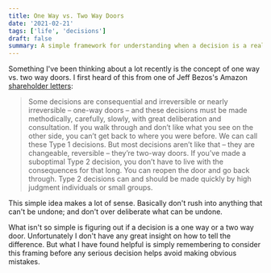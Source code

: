 ```yaml
---
title: One Way vs. Two Way Doors
date: '2021-02-21'
tags: ['life', 'decisions']
draft: false
summary: A simple framework for understanding when a decision is a real decision.
---
```


Something I've been thinking about a lot recently is the concept of one way vs. two way doors. I first heard of this from one of Jeff Bezos's Amazon [shareholder letters](https://www.sec.gov/Archives/edgar/data/1018724/000119312516530910/d168744dex991.htm):

> Some decisions are consequential and irreversible or nearly irreversible – one-way doors – and these decisions must be made methodically, carefully, slowly, with great deliberation and consultation. If you walk through and don’t like what you see on the other side, you can’t get back to where you were before. We can call these Type 1 decisions. But most decisions aren’t like that – they are changeable, reversible – they’re two-way doors. If you’ve made a suboptimal Type 2 decision, you don’t have to live with the consequences for that long. You can reopen the door and go back through. Type 2 decisions can and should be made quickly by high judgment individuals or small groups.

This simple idea makes a lot of sense. Basically don't rush into anything that can't be undone; and don't over deliberate what can be undone. 

What isn't so simple is figuring out if a decision is a one way or a two way door. Unfortunately I don't have any great insight on how to tell the difference. But what I have found helpful is simply remembering to consider this framing before any serious decision helps avoid making obvious mistakes. 